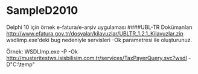 # SampleD2010
Delphi 10 için örnek e-fatura/e-arşiv uygulaması
####UBL-TR Dokümanları
http://www.efatura.gov.tr/dosyalar/kilavuzlar/UBLTR_1.2.1_Kilavuzlar.zip<br/>
wsdlimp.exe'deki bug nedeniyle servisleri -Ok parametresi ile oluşturunuz.

Örnek:
WSDLImp.exe -P -Ok http://musteritestws.isisbilisim.com.tr/services/TaxPayerQuery.svc?wsdl -D"C:\temp"
